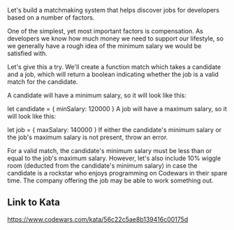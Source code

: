 Let's build a matchmaking system that helps discover jobs for developers based on a number of factors.

One of the simplest, yet most important factors is compensation. As developers we know how much money we need to support our lifestyle, so we generally have a rough idea of the minimum salary we would be satisfied with.

Let's give this a try. We'll create a function match which takes a candidate and a job, which will return a boolean indicating whether the job is a valid match for the candidate.

A candidate will have a minimum salary, so it will look like this:

let candidate = {
  minSalary: 120000
}
A job will have a maximum salary, so it will look like this:

let job = {
  maxSalary: 140000
}
If either the candidate's minimum salary or the job's maximum salary is not present, throw an error.

For a valid match, the candidate's minimum salary must be less than or equal to the job's maximum salary. However, let's also include 10% wiggle room (deducted from the candidate's minimum salary) in case the candidate is a rockstar who enjoys programming on Codewars in their spare time. The company offering the job may be able to work something out.



## Link to Kata
https://www.codewars.com/kata/56c22c5ae8b139416c00175d